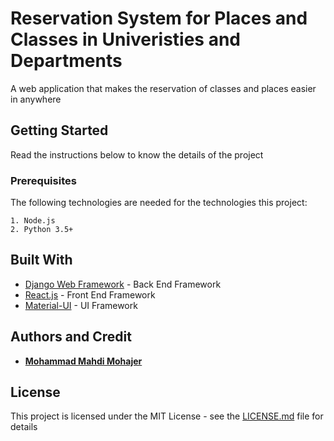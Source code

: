 # Reservation System for Places and Classes in Univeristies and Departments

A web application that makes the reservation of classes and places easier in anywhere

## Getting Started

Read the instructions below to know the details of the project

### Prerequisites

The following technologies are needed for the technologies this project:

```
1. Node.js
2. Python 3.5+
```

## Built With

* [Django Web Framework](https://www.djangoproject.com/) - Back End Framework
* [React.js](https://reactjs.org/) - Front End Framework
* [Material-UI](https://material-ui.com/) - UI Framework

## Authors and Credit

* **[Mohammad Mahdi Mohajer](https://github.com/mmohajer9)**

## License

This project is licensed under the MIT License - see the [LICENSE.md](LICENSE.md) file for details


